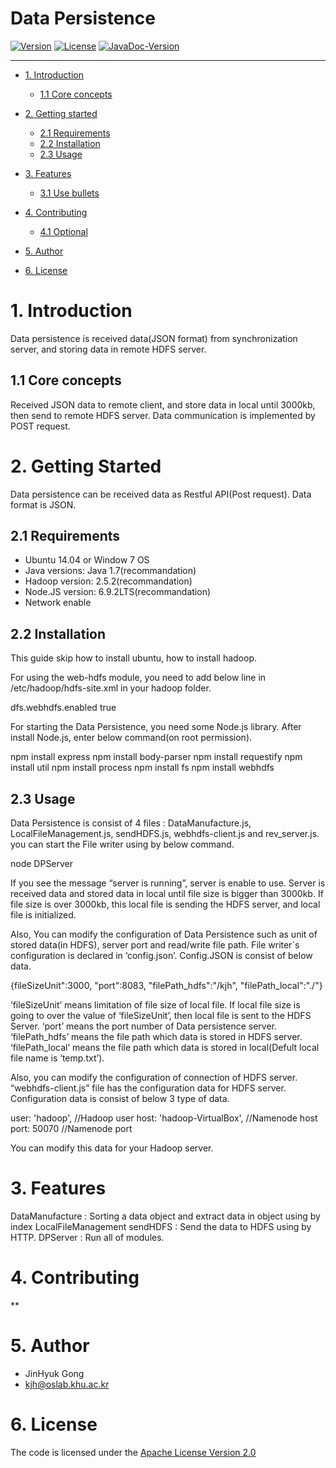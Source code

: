# Data Persistence

<!-- make your own badges from here: http://shields.io/ -->
[![Version](https://img.shields.io/badge/mining%20minds-version%202.5-green.svg)](http://www.miningminds.re.kr/english/)
[![License](https://img.shields.io/badge/Apache%20License%20-Version%202.0-yellowgreen.svg)](https://www.apache.org/licenses/LICENSE-2.0)
[![JavaDoc-Version](https://img.shields.io/badge/JavaDoc-Version%202.5-green.svg)](https://ubiquitous-computing-lab.github.io/mining-minds/doc/dcl-doc/data-persistence/javadoc/index.html)

--------------------------

<!-- Update the list and the main body. -->




- [1. Introduction](#1-introduction)
    - [1.1 Core concepts](#11-core-concepts)
   
- [2. Getting started](#2-getting-Started)
    - [2.1 Requirements](#21-requirements)
    - [2.2 Installation](#22-installation)
    - [2.3 Usage](#23-usage)
	
- [3. Features](#3-features)
    - [3.1 Use bullets](#31-use-bullets)
   
- [4. Contributing](#4-contributing)
    - [4.1 Optional](#41-optional)
   
- [5. Author](#5-author)

- [6. License](#6-license)

<!-- Main Body of the Document -->


# 1. Introduction

Data persistence is received data(JSON format) from synchronization server, and storing data in remote HDFS server.

## 1.1 Core concepts

Received JSON data to remote client, and store data in local until 3000kb, then send to remote HDFS server. Data communication is implemented by POST request.

# 2. Getting Started

Data persistence can be received data as Restful API(Post request). Data format is JSON.

## 2.1 Requirements

- Ubuntu 14.04 or Window 7 OS
- Java versions: Java 1.7(recommandation)  
- Hadoop version: 2.5.2(recommandation)
- Node.JS version: 6.9.2LTS(recommandation)
- Network enable

## 2.2 Installation

This guide skip how to install ubuntu, how to install hadoop. 

For using the web-hdfs module, you need to add below line in /etc/hadoop/hdfs-site.xml in your hadoop folder.

<property>
        <name>dfs.webhdfs.enabled</name>
        <value>true</value>
</property>

For starting the Data Persistence, you need some Node.js library. After install Node.js, enter below command(on root permission).
 
npm install express
npm install body-parser
npm install requestify
npm install util
npm install process
npm install fs
npm install webhdfs


## 2.3 Usage

Data Persistence is consist of 4 files : DataManufacture.js, LocalFileManagement.js, sendHDFS.js, webhdfs-client.js and rev_server.js.
you can start the File writer using by below command.
 	
node DPServer

If you see the message “server is running”, server is enable to use. Server is received data and stored data in local until file size is bigger than 3000kb. If file size is over 3000kb, this local file is sending the HDFS server, and local file is initialized. 

Also, You can modify the configuration of Data Persistence such as unit of stored data(in HDFS), server port and read/write file path. File writer`s configuration is declared in ‘config.json’. 
Config.JSON is consist of below data.

{fileSizeUnit":3000, "port":8083, "filePath_hdfs":"/kjh", "filePath_local":"./"}

’fileSizeUnit’ means limitation of file size of local file. If local file size is going to over the value of ‘fileSizeUnit’, then local file is sent to the HDFS Server.
‘port’ means the port number of Data persistence server.
‘filePath_hdfs’ means the file path which data is stored in HDFS server. 
‘filePath_local’ means the file path which data is stored in local(Defult local file name is ‘temp.txt’).

Also, you can modify the configuration of connection of HDFS server. “webhdfs-client.js” file has the configuration data for HDFS server. Configuration data is consist of below 3 type of data.

user: 'hadoop', //Hadoop user
host: 'hadoop-VirtualBox', //Namenode host
port: 50070 //Namenode port

You can modify this data for your Hadoop server.

# 3. Features

DataManufacture : Sorting a data object and extract data in object using by index 
LocalFileManagement
sendHDFS : Send the data to HDFS using by HTTP.
DPServer : Run all of modules.

# 4. Contributing

**

# 5. Author

-  JinHyuk Gong
-  kjh@oslab.khu.ac.kr


# 6. License

The code is licensed under the [Apache License Version 2.0](http://www.apache.org/licenses/LICENSE-2.0)
<br>
 


